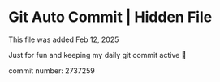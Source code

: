 # Git Auto Commit | Hidden File

This file was added Feb 12, 2025

Just for fun and keeping my daily git commit active 🤪

commit number: 2737259
